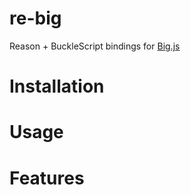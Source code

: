 # re-big

Reason + BuckleScript bindings for [Big.js](https://github.com/MikeMcl/big.js/)

# Installation

# Usage

# Features
